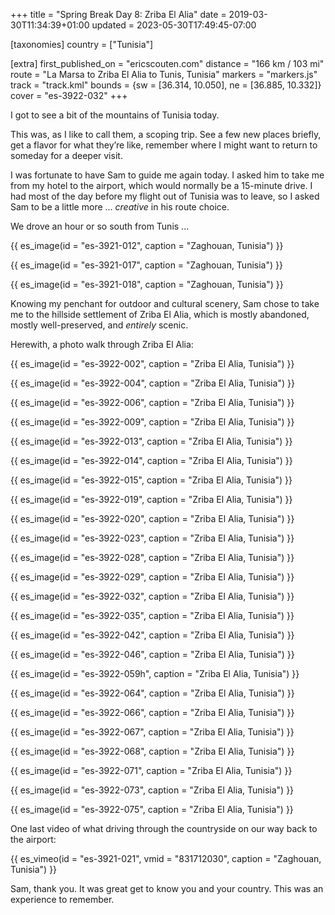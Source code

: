 +++
title = "Spring Break Day 8: Zriba El Alia"
date = 2019-03-30T11:34:39+01:00
updated = 2023-05-30T17:49:45-07:00

[taxonomies]
country = ["Tunisia"]

[extra]
first_published_on = "ericscouten.com"
distance = "166 km / 103 mi"
route = "La Marsa to Zriba El Alia to Tunis, Tunisia"
markers = "markers.js"
track = "track.kml"
bounds = {sw = [36.314, 10.050], ne = [36.885, 10.332]}
cover = "es-3922-032"
+++

I got to see a bit of the mountains of Tunisia today.

<!-- more -->

This was, as I like to call them, a scoping trip. See a few new places briefly, get a flavor for what they’re like, remember where I might want to return to someday for a deeper visit.

I was fortunate to have Sam to guide me again today. I asked him to take me from my hotel to the airport, which would normally be a 15-minute drive. I had most of the day before my flight out of Tunisia was to leave, so I asked Sam to be a little more ... _creative_ in his route choice.

We drove an hour or so south from Tunis ...

{{ es_image(id = "es-3921-012", caption = "Zaghouan, Tunisia") }}

{{ es_image(id = "es-3921-017", caption = "Zaghouan, Tunisia") }}

{{ es_image(id = "es-3921-018", caption = "Zaghouan, Tunisia") }}

Knowing my penchant for outdoor and cultural scenery, Sam chose to take me to the hillside settlement of Zriba El Alia, which is mostly abandoned, mostly well-preserved, and _entirely_ scenic.

Herewith, a photo walk through Zriba El Alia:

{{ es_image(id = "es-3922-002", caption = "Zriba El Alia, Tunisia") }}

{{ es_image(id = "es-3922-004", caption = "Zriba El Alia, Tunisia") }}

{{ es_image(id = "es-3922-006", caption = "Zriba El Alia, Tunisia") }}

{{ es_image(id = "es-3922-009", caption = "Zriba El Alia, Tunisia") }}

{{ es_image(id = "es-3922-013", caption = "Zriba El Alia, Tunisia") }}

{{ es_image(id = "es-3922-014", caption = "Zriba El Alia, Tunisia") }}

{{ es_image(id = "es-3922-015", caption = "Zriba El Alia, Tunisia") }}

{{ es_image(id = "es-3922-019", caption = "Zriba El Alia, Tunisia") }}

{{ es_image(id = "es-3922-020", caption = "Zriba El Alia, Tunisia") }}

{{ es_image(id = "es-3922-023", caption = "Zriba El Alia, Tunisia") }}

{{ es_image(id = "es-3922-028", caption = "Zriba El Alia, Tunisia") }}

{{ es_image(id = "es-3922-029", caption = "Zriba El Alia, Tunisia") }}

{{ es_image(id = "es-3922-032", caption = "Zriba El Alia, Tunisia") }}

{{ es_image(id = "es-3922-035", caption = "Zriba El Alia, Tunisia") }}

{{ es_image(id = "es-3922-042", caption = "Zriba El Alia, Tunisia") }}

{{ es_image(id = "es-3922-046", caption = "Zriba El Alia, Tunisia") }}

{{ es_image(id = "es-3922-059h", caption = "Zriba El Alia, Tunisia") }}

{{ es_image(id = "es-3922-064", caption = "Zriba El Alia, Tunisia") }}

{{ es_image(id = "es-3922-066", caption = "Zriba El Alia, Tunisia") }}

{{ es_image(id = "es-3922-067", caption = "Zriba El Alia, Tunisia") }}

{{ es_image(id = "es-3922-068", caption = "Zriba El Alia, Tunisia") }}

{{ es_image(id = "es-3922-071", caption = "Zriba El Alia, Tunisia") }}

{{ es_image(id = "es-3922-073", caption = "Zriba El Alia, Tunisia") }}

{{ es_image(id = "es-3922-075", caption = "Zriba El Alia, Tunisia") }}

One last video of what driving through the countryside on our way back to the airport:

{{ es_vimeo(id = "es-3921-021", vmid = "831712030", caption = "Zaghouan, Tunisia") }}

Sam, thank you. It was great get to know you and your country. This was an experience to remember.
